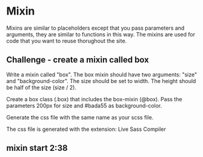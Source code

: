 # Mixin

Mixins are similar to placeholders except that you pass parameters and arguments, they are similar to functions in this way.
The mixins are used for code that you want to reuse thorughout the site.

## Challenge - create a mixin called box

Write a mixin called "box".
The box mixin should have two arguments: "size" and "background-color".
The size should be set to width.
The height should be half of the size (size / 2).

Create a box class (.box) that includes the box-mixin (@box).
Pass the parameters 200px for size and #bada55 as background-color.

Generate the css file with the same name as your scss file.

The css file is generated with the extension: Live Sass Compiler

## mixin start 2:38
